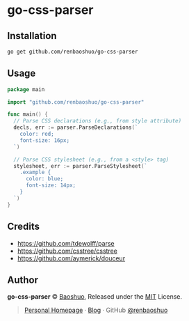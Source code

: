 # go-css-parser

## Installation

```bash
go get github.com/renbaoshuo/go-css-parser
```

## Usage

```go
package main

import "github.com/renbaoshuo/go-css-parser"

func main() {
  // Parse CSS declarations (e.g., from style attribute)
  decls, err := parser.ParseDeclarations(`
    color: red;
    font-size: 16px;
  `)

  // Parse CSS stylesheet (e.g., from a <style> tag)
  stylesheet, err := parser.ParseStylesheet(`
    .example {
      color: blue;
      font-size: 14px;
    }
  `)
}
```

## Credits

- https://github.com/tdewolff/parse
- https://github.com/csstree/csstree
- https://github.com/aymerick/douceur

## Author

**go-css-parser** © [Baoshuo](https://baoshuo.ren), Released under the [MIT](./LICENSE) License.

> [Personal Homepage](https://baoshuo.ren) · [Blog](https://blog.baoshuo.ren) · GitHub [@renbaoshuo](https://github.com/renbaoshuo)
